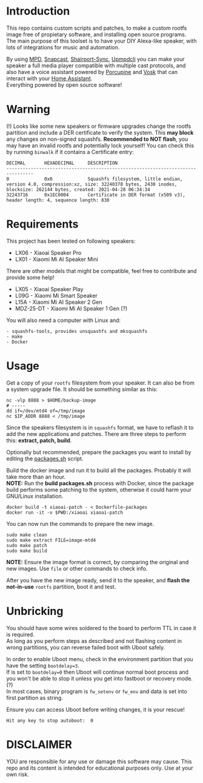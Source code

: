 # Introduction

This repo contains custom scripts and patches, to make a custom rootfs image free of propietary software, and installing open source programs.  
The main purpose of this toolset is to have your DIY Alexa-like speaker, with lots of integrations for music and automation.

By using [MPD], [Snapcast], [Shairport-Sync], [Upmpdcli] you can make your speaker a full media player compatible with multiple cast protocols,
and also have a voice assistant powered by [Porcupine] and [Vosk] that can interact with your [Home Assistant].  
Everything powered by open source software!

[MPD]: https://www.musicpd.org/
[Snapcast]: https://github.com/badaix/snapcast
[Shairport-Sync]: https://github.com/mikebrady/shairport-sync
[Upmpdcli]: https://www.lesbonscomptes.com/upmpdcli/
[Porcupine]: https://github.com/Picovoice/porcupine
[Vosk]: https://alphacephei.com/vosk/
[Home Assistant]: https://www.home-assistant.io/

# Warning

(!) Looks like some new speakers or firmware upgrades change the rootfs partition and include a DER certificate to verify the system.
This **may block** any changes on non-signed squashfs. **Recommended to NOT flash**, you may have an invalid rootfs and potentially lock yourself!
You can check this by running `binwalk` if it contains a Certificate entry:

```
DECIMAL       HEXADECIMAL     DESCRIPTION
--------------------------------------------------------------------------------
0             0x0             Squashfs filesystem, little endian, version 4.0, compression:xz, size: 32240378 bytes, 2430 inodes, blocksize: 262144 bytes, created: 2021-04-28 06:34:34
32243716      0x1EC0004       Certificate in DER format (x509 v3), header length: 4, sequence length: 830
```

# Requirements

This project has been tested on following speakers:

- LX06 - Xiaoai Speaker Pro
- LX01 - Xiaomi Mi AI Speaker Mini 

There are other models that might be compatible, feel free to contribute and provide some help!

- LX05 - Xiaoai Speaker Play
- L09G - Xiaomi Mi Smart Speaker
- L15A - Xiaomi Mi AI Speaker 2 Gen
- MDZ-25-DT - Xiaomi Mi AI Speaker 1 Gen (?)

You will also need a computer with Linux and:

```
- squashfs-tools, provides unsquashfs and mksquashfs
- make
- Docker
```

# Usage

Get a copy of your `rootfs` filesystem from your speaker. It can also be from a system upgrade file.
It should be something similar as this:

```
nc -vlp 8888 > $HOME/backup-image
# -----
dd if=/dev/mtd4 of=/tmp/image
nc $IP_ADDR 8888 < /tmp/image
```

Since the speakers filesystem is in `squashfs` format, we have to reflash it to add the new applications and patches.
There are three steps to perform this: **extract, patch, build**.

Optionally but recommended, prepare the packages you want to install by editing the [packages.sh] script.

[packages.sh]: https://github.com/duhow/xiaoai-patch/blob/master/packages.sh#L657

Build the docker image and run it to build all the packages. Probably it will take more than an hour.  
**NOTE:** Run the **build packages.sh** process with Docker, since the package build performs some patching to the system, otherwise it could harm your GNU/Linux installation.

```
docker build -t xiaoai-patch - < Dockerfile-packages
docker run -it -v $PWD:/xiaoai xiaoai-patch
```

You can now run the commands to prepare the new image.

```
sudo make clean
sudo make extract FILE=image-mtd4
sudo make patch
sudo make build
```

**NOTE:** Ensure the image format is correct, by comparing the original and new images. Use `file` or other commands to check info.

After you have the new image ready, send it to the speaker, and **flash the not-in-use** `rootfs` partition, boot it and test.

# Unbricking

You should have some wires soldered to the board to perform TTL in case it is required.  
As long as you perform steps as described and not flashing content in wrong partitions, you can reverse failed boot with Uboot safely.

In order to enable Uboot menu, check in the environment partition that you have the setting `bootdelay=3`.  
If is set to `bootdelay=0` then Uboot will continue normal boot process and you won't be able to stop it unless you get into fastboot or recovery mode. (?)  
In most cases, binary program is `fw_setenv` or `fw_env` and data is set into first partition as string.

Ensure you can access Uboot before writing changes, it is your rescue!

```
Hit any key to stop autoboot:  0
```

# DISCLAIMER
YOU are responsible for any use or damage this software may cause. This repo and its content is intended for educational purposes only. Use at your own risk.
